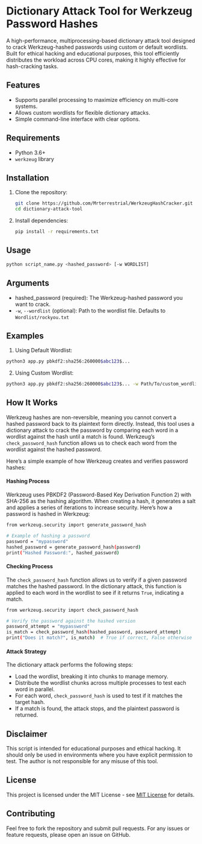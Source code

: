 # Dictionary Attack Tool for Werkzeug Password Hashes

A high-performance, multiprocessing-based dictionary attack tool designed to crack Werkzeug-hashed passwords using custom or default wordlists. Built for ethical hacking and educational purposes, this tool efficiently distributes the workload across CPU cores, making it highly effective for hash-cracking tasks.


## Features
- Supports parallel processing to maximize efficiency on multi-core systems.
- Allows custom wordlists for flexible dictionary attacks.
- Simple command-line interface with clear options.

## Requirements
- Python 3.6+
- `werkzeug` library

## Installation

1. Clone the repository:
   ```bash
   git clone https://github.com/Mrterrestrial/WerkzeugHashCracker.git
   cd dictionary-attack-tool
   ```
2. Install dependencies:
    ```bash
    pip install -r requirements.txt
    ```

## Usage
```bash
python script_name.py <hashed_password> [-w WORDLIST]
```

## Arguments
- hashed_password (required): The Werkzeug-hashed password you want to crack.
- `-w`, `--wordlist` (optional): Path to the wordlist file. Defaults to `Wordlist/rockyou.txt`

## Examples
1. Using Default Wordlist:
```bash
python3 app.py pbkdf2:sha256:260000$abc123$...
```
2. Using Custom Wordlist:
```bash
python3 app.py pbkdf2:sha256:260000$abc123$... -w Path/To/custom_wordlist.txt

```


## How It Works

Werkzeug hashes are non-reversible, meaning you cannot convert a hashed password back to its plaintext form directly. Instead, this tool uses a dictionary attack to crack the password by comparing each word in a wordlist against the hash until a match is found. Werkzeug’s `check_password_hash` function allows us to check each word from the wordlist against the hashed password.

Here’s a simple example of how Werkzeug creates and verifies password hashes:

#### Hashing Process
Werkzeug uses PBKDF2 (Password-Based Key Derivation Function 2) with SHA-256 as the hashing algorithm. When creating a hash, it generates a salt and applies a series of iterations to increase security. Here’s how a password is hashed in Werkzeug:

```bash 
from werkzeug.security import generate_password_hash

# Example of hashing a password
password = "mypassword"
hashed_password = generate_password_hash(password)
print("Hashed Password:", hashed_password)
```

#### Checking Process

The `check_password_hash` function allows us to verify if a given password matches the hashed password. In the dictionary attack, this function is applied to each word in the wordlist to see if it returns `True`, indicating a match.

```bash
from werkzeug.security import check_password_hash

# Verify the password against the hashed version
password_attempt = "mypassword"
is_match = check_password_hash(hashed_password, password_attempt)
print("Does it match?", is_match)  # True if correct, False otherwise
```

#### Attack Strategy

The dictionary attack performs the following steps:

- Load the wordlist, breaking it into chunks to manage memory.
- Distribute the wordlist chunks across multiple processes to test each word in parallel.
- For each word, `check_password_hash` is used to test if it matches the target hash.
- If a match is found, the attack stops, and the plaintext password is returned.


## Disclaimer

This script is intended for educational purposes and ethical hacking. It should only be used in environments where you have explicit permission to test. The author is not responsible for any misuse of this tool.


## License

This project is licensed under the MIT License - see [MIT License](https://opensource.org/licenses/MIT) for details.

## Contributing

Feel free to fork the repository and submit pull requests. For any issues or feature requests, please open an issue on GitHub.